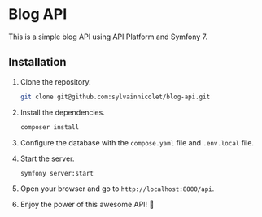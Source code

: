 # Blog API

This is a simple blog API using API Platform and Symfony 7.

## Installation

1. Clone the repository.
    ```bash
    git clone git@github.com:sylvainnicolet/blog-api.git
    ```

2. Install the dependencies.
    ```bash
    composer install
    ```

3. Configure the database with the `compose.yaml` file and `.env.local` file.

4. Start the server.
    ```bash
    symfony server:start
    ```

5. Open your browser and go to `http://localhost:8000/api`.

6. Enjoy the power of this awesome API! 🚀